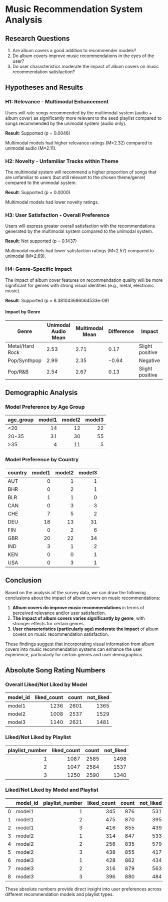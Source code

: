 # Music Recommendation System Analysis

## Research Questions
1. Are album covers a good addition to recommender models?
2. Do album covers improve music recommendations in the eyes of the user?
3. Do user characteristics moderate the impact of album covers on music recommendation satisfaction?

## Hypotheses and Results

### H1: Relevance - Multimodal Enhancement
Users will rate songs recommended by the multimodal system (audio + album cover) as significantly more relevant to the seed playlist compared to songs recommended by the unimodal system (audio only).

**Result**: Supported (p = 0.0046)

Multimodal models had higher relevance ratings (M=2.32) compared to unimodal audio (M=2.11).

### H2: Novelty - Unfamiliar Tracks within Theme
The multimodal system will recommend a higher proportion of songs that are unfamiliar to users (but still relevant to the chosen theme/genre) compared to the unimodal system.

**Result**: Supported (p = 0.0000)

Multimodal models had lower novelty ratings.

### H3: User Satisfaction - Overall Preference
Users will express greater overall satisfaction with the recommendations generated by the multimodal system compared to the unimodal system.

**Result**: Not supported (p = 0.1437)

Multimodal models had lower satisfaction ratings (M=2.57) compared to unimodal (M=2.69).

### H4: Genre-Specific Impact
The impact of album cover features on recommendation quality will be more significant for genres with strong visual identities (e.g., metal, electronic music).

**Result**: Supported (p = 8.381043686064533e-09)

#### Impact by Genre

| Genre | Unimodal Audio Mean | Multimodal Mean | Difference | Impact |
|-------|--------------|-----------------|------------|--------|
| Metal/Hard Rock | 2.53 | 2.71 | 0.17 | Slight positive |
| Pop/Synthpop | 2.99 | 2.35 | -0.64 | Negative |
| Pop/R&B | 2.54 | 2.67 | 0.13 | Slight positive |

## Demographic Analysis

### Model Preference by Age Group

| age_group   |   model1 |   model2 |   model3 |
|:------------|---------:|---------:|---------:|
| <20         |       14 |       12 |       22 |
| 20-35       |       31 |       30 |       55 |
| >35         |        4 |       11 |        5 |

### Model Preference by Country

| country   |   model1 |   model2 |   model3 |
|:----------|---------:|---------:|---------:|
| AUT       |        0 |        1 |        1 |
| BHR       |        0 |        2 |        1 |
| BLR       |        1 |        1 |        0 |
| CAN       |        0 |        3 |        3 |
| CHE       |        7 |        5 |        2 |
| DEU       |       18 |       13 |       31 |
| FIN       |        0 |        2 |        6 |
| GBR       |       20 |       22 |       34 |
| IND       |        3 |        1 |        2 |
| KEN       |        0 |        0 |        1 |
| USA       |        0 |        3 |        1 |

## Conclusion

Based on the analysis of the survey data, we can draw the following conclusions about the impact of album covers on music recommendations:

1. **Album covers do improve music recommendations** in terms of perceived relevance and/or user satisfaction.
2. **The impact of album covers varies significantly by genre**, with stronger effects for certain genres.
3. **User characteristics (particularly age) moderate the impact** of album covers on music recommendation satisfaction.

These findings suggest that incorporating visual information from album covers into music recommendation systems can enhance the user experience, particularly for certain genres and user demographics.


## Absolute Song Rating Numbers

### Overall Liked/Not Liked by Model

| model_id   |   liked_count |   count |   not_liked |
|:-----------|--------------:|--------:|------------:|
| model1     |          1236 |    2601 |        1365 |
| model2     |          1008 |    2537 |        1529 |
| model3     |          1140 |    2621 |        1481 |

### Liked/Not Liked by Playlist

|   playlist_number |   liked_count |   count |   not_liked |
|------------------:|--------------:|--------:|------------:|
|                 1 |          1087 |    2585 |        1498 |
|                 2 |          1047 |    2584 |        1537 |
|                 3 |          1250 |    2590 |        1340 |

### Liked/Not Liked by Model and Playlist

|    | model_id   |   playlist_number |   liked_count |   count |   not_liked |   like_percentage |
|---:|:-----------|------------------:|--------------:|--------:|------------:|------------------:|
|  0 | model1     |                 1 |           345 |     876 |         531 |              39.4 |
|  1 | model1     |                 2 |           475 |     870 |         395 |              54.6 |
|  2 | model1     |                 3 |           416 |     855 |         439 |              48.7 |
|  3 | model2     |                 1 |           314 |     847 |         533 |              37.1 |
|  4 | model2     |                 2 |           256 |     835 |         579 |              30.7 |
|  5 | model2     |                 3 |           438 |     855 |         417 |              51.2 |
|  6 | model3     |                 1 |           428 |     862 |         434 |              49.7 |
|  7 | model3     |                 2 |           316 |     879 |         563 |              35.9 |
|  8 | model3     |                 3 |           396 |     880 |         484 |              45   |

These absolute numbers provide direct insight into user preferences across different recommendation models and playlist types.

